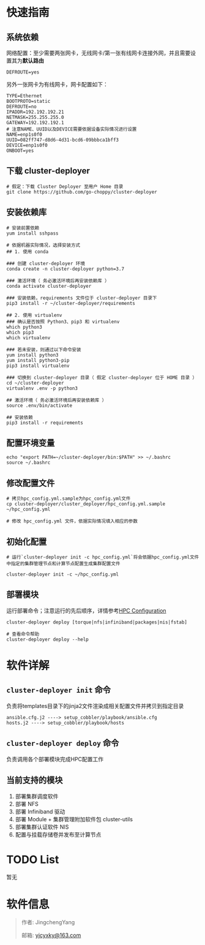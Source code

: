 # 快速指南
## 系统依赖
网络配置：至少需要两张网卡，无线网卡/第一张有线网卡连接外网，并且需要设置其为**默认路由**

```
DEFROUTE=yes
```

另外一张网卡为有线网卡，网卡配置如下：

```
TYPE=Ethernet
BOOTPROTO=static
DEFROUTE=no
IPADDR=192.192.192.21
NETMASK=255.255.255.0
GATEWAY=192.192.192.1
# 注意NAME、UUID以及DEVICE需要依据设备实际情况进行设置
NAME=enp1s0f0
UUID=082ff747-d8d6-4d31-bcd6-09bbbca1bff3
DEVICE=enp1s0f0
ONBOOT=yes
```

## 下载 cluster-deployer

```
# 假定：下载 Cluster Deployer 至用户 Home 目录
git clone https://github.com/go-choppy/cluster-deployer
```

## 安装依赖库

```
# 安装前置依赖
yum install sshpass

# 依据机器实际情况，选择安装方式
## 1. 使用 conda

### 创建 cluster-deployer 环境
conda create -n cluster-deployer python=3.7

### 激活环境（ 务必激活环境后再安装依赖库 ）
conda activate cluster-deployer

### 安装依赖，requirements 文件位于 cluster-deployer 目录下
pip3 install -r ~/cluster-deployer/requirements

## 2. 使用 virtualenv
### 确认是否按照 Python3、pip3 和 virtualenv
which python3
which pip3
which virtualenv

### 若未安装，则通过以下命令安装
yum install python3
yum install python3-pip
pip3 install virtualenv

### 切换到 cluster-deployer 目录（ 假定 cluster-deployer 位于 HOME 目录 ）
cd ~/cluster-deployer
virtualenv .env -p python3

## 激活环境（ 务必激活环境后再安装依赖库 ）
source .env/bin/activate

## 安装依赖
pip3 install -r requirements
```

## 配置环境变量

```
echo "export PATH=~/cluster-deployer/bin:$PATH" >> ~/.bashrc
source ~/.bashrc
```

## 修改配置文件

```
# 拷贝hpc_config.yml.sample为hpc_config.yml文件
cp cluster-deployer/cluster_deployer/hpc_config.yml.sample ~/hpc_config.yml

# 修改 hpc_config.yml 文件，依据实际情况填入相应的参数
```

## 初始化配置

```
# 运行`cluster-deployer init -c hpc_config.yml`将会依据hpc_config.yml文件中指定的集群管理节点和计算节点配置生成集群配置文件

cluster-deployer init -c ~/hpc_config.yml
```

## 部署模块
运行部署命令；注意运行的先后顺序，详情参考[HPC Configuration](./cluster_deployer/hpc_config.yml.sample)

```
cluster-deployer deploy [torque|nfs|infiniband|packages|nis|fstab]

# 查看命令帮助
cluster-deployer deploy --help
```

# 软件详解
## `cluster-deployer init` 命令
负责将templates目录下的jinja2文件渲染成相关配置文件并拷贝到指定目录

    ansible.cfg.j2 ----> setup_cobbler/playbook/ansible.cfg
    hosts.j2 ----> setup_cobbler/playbook/hosts

## `cluster-deployer deploy` 命令
负责调用各个部署模块完成HPC配置工作

## 当前支持的模块
1. 部署集群调度软件
2. 部署 NFS
3. 部署 Infiniband 驱动
4. 部署 Module + 集群管理附加软件包 cluster-utils
5. 部署集群认证软件 NIS
6. 配置与挂载存储卷并发布至计算节点

# TODO List
暂无

# 软件信息
> 作者: JingchengYang
>
> 邮箱: yjcyxky@163.com